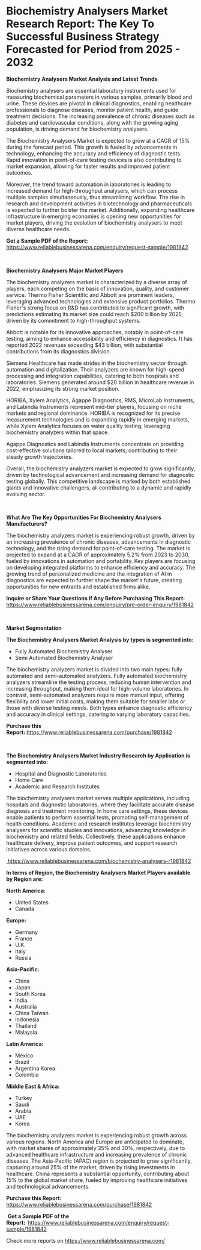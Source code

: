 <p><h1>Biochemistry Analysers Market Research Report: The Key To Successful Business Strategy Forecasted for Period from 2025 - 2032</h1></p><p><strong>Biochemistry Analysers Market Analysis and Latest Trends</strong></p>
<p><p>Biochemistry analysers are essential laboratory instruments used for measuring biochemical parameters in various samples, primarily blood and urine. These devices are pivotal in clinical diagnostics, enabling healthcare professionals to diagnose diseases, monitor patient health, and guide treatment decisions. The increasing prevalence of chronic diseases such as diabetes and cardiovascular conditions, along with the growing aging population, is driving demand for biochemistry analysers.</p><p>The Biochemistry Analysers Market is expected to grow at a CAGR of 15% during the forecast period. This growth is fueled by advancements in technology, enhancing the accuracy and efficiency of diagnostic tests. Rapid innovation in point-of-care testing devices is also contributing to market expansion, allowing for faster results and improved patient outcomes.</p><p>Moreover, the trend toward automation in laboratories is leading to increased demand for high-throughput analysers, which can process multiple samples simultaneously, thus streamlining workflow. The rise in research and development activities in biotechnology and pharmaceuticals is expected to further bolster the market. Additionally, expanding healthcare infrastructure in emerging economies is opening new opportunities for market players, driving the evolution of biochemistry analysers to meet diverse healthcare needs.</p></p>
<p><strong>Get a Sample PDF of the Report:&nbsp;</strong> <a href="https://www.reliablebusinessarena.com/enquiry/request-sample/1981842?utm_campaign=1891&utm_medium=2&utm_source=Github&utm_content=ia&utm_term=04032025&utm_id=biochemistry-analysers">https://www.reliablebusinessarena.com/enquiry/request-sample/1981842</a></p>
<p>&nbsp;</p>
<p><strong>Biochemistry Analysers Major Market Players</strong></p>
<p><p>The biochemistry analyzers market is characterized by a diverse array of players, each competing on the basis of innovation, quality, and customer service. Thermo Fisher Scientific and Abbott are prominent leaders, leveraging advanced technologies and extensive product portfolios. Thermo Fisher's strong focus on R&D has contributed to significant growth, with predictions estimating its market size could reach $200 billion by 2025, driven by its commitment to high-throughput systems.</p><p>Abbott is notable for its innovative approaches, notably in point-of-care testing, aiming to enhance accessibility and efficiency in diagnostics. It has reported 2022 revenues exceeding $43 billion, with substantial contributions from its diagnostics division.</p><p>Siemens Healthcare has made strides in the biochemistry sector through automation and digitalization. Their analyzers are known for high-speed processing and integration capabilities, catering to both hospitals and laboratories. Siemens generated around $20 billion in healthcare revenue in 2022, emphasizing its strong market position.</p><p>HORIBA, Xylem Analytics, Agappe Diagnostics, RMS, MicroLab Instruments, and Labindia Instruments represent mid-tier players, focusing on niche markets and regional dominance. HORIBA is recognized for its precise measurement technologies and is expanding rapidly in emerging markets, while Xylem Analytics focuses on water quality testing, leveraging biochemistry analyzers within that space.</p><p>Agappe Diagnostics and Labindia Instruments concentrate on providing cost-effective solutions tailored to local markets, contributing to their steady growth trajectories.</p><p>Overall, the biochemistry analyzers market is expected to grow significantly, driven by technological advancement and increasing demand for diagnostic testing globally. This competitive landscape is marked by both established giants and innovative challengers, all contributing to a dynamic and rapidly evolving sector.</p></p>
<p>&nbsp;</p>
<p><strong>What Are The Key Opportunities For Biochemistry Analysers Manufacturers?</strong></p>
<p><p>The biochemistry analyzers market is experiencing robust growth, driven by an increasing prevalence of chronic diseases, advancements in diagnostic technology, and the rising demand for point-of-care testing. The market is projected to expand at a CAGR of approximately 5.2% from 2023 to 2030, fueled by innovations in automation and portability. Key players are focusing on developing integrated platforms to enhance efficiency and accuracy. The growing trend of personalized medicine and the integration of AI in diagnostics are expected to further shape the market's future, creating opportunities for new entrants and established firms alike.</p></p>
<p><strong>Inquire or Share Your Questions If Any Before Purchasing This Report:</strong> <a href="https://www.reliablebusinessarena.com/enquiry/pre-order-enquiry/1981842?utm_campaign=1891&utm_medium=2&utm_source=Github&utm_content=ia&utm_term=04032025&utm_id=biochemistry-analysers">https://www.reliablebusinessarena.com/enquiry/pre-order-enquiry/1981842</a></p>
<p>&nbsp;</p>
<p><strong>Market Segmentation</strong></p>
<p><strong>The Biochemistry Analysers Market Analysis by types is segmented into:</strong></p>
<p><ul><li>Fully Automated Biochemistry Analyser</li><li>Semi Automated Biochemistry Analyser</li></ul></p>
<p><p>The biochemistry analyzers market is divided into two main types: fully automated and semi-automated analyzers. Fully automated biochemistry analyzers streamline the testing process, reducing human intervention and increasing throughput, making them ideal for high-volume laboratories. In contrast, semi-automated analyzers require more manual input, offering flexibility and lower initial costs, making them suitable for smaller labs or those with diverse testing needs. Both types enhance diagnostic efficiency and accuracy in clinical settings, catering to varying laboratory capacities.</p></p>
<p><strong>Purchase this Report:&nbsp;</strong><a href="https://www.reliablebusinessarena.com/purchase/1981842?utm_campaign=1891&utm_medium=2&utm_source=Github&utm_content=ia&utm_term=04032025&utm_id=biochemistry-analysers">https://www.reliablebusinessarena.com/purchase/1981842</a></p>
<p>&nbsp;</p>
<p><strong>The Biochemistry Analysers Market Industry Research by Application is segmented into:</strong></p>
<p><ul><li>Hospital and Diagnostic Laboratories</li><li>Home Care</li><li>Academic and Research Institutes</li></ul></p>
<p><p>The biochemistry analysers market serves multiple applications, including hospitals and diagnostic laboratories, where they facilitate accurate disease diagnosis and treatment monitoring. In home care settings, these devices enable patients to perform essential tests, promoting self-management of health conditions. Academic and research institutes leverage biochemistry analysers for scientific studies and innovations, advancing knowledge in biochemistry and related fields. Collectively, these applications enhance healthcare delivery, improve patient outcomes, and support research initiatives across various domains.</p></p>
<p><a href="https://www.reliablebusinessarena.com/biochemistry-analysers-r1981842?utm_campaign=1891&utm_medium=2&utm_source=Github&utm_content=ia&utm_term=04032025&utm_id=biochemistry-analysers">&nbsp;https://www.reliablebusinessarena.com/biochemistry-analysers-r1981842</a></p>
<p><strong>In terms of Region, the Biochemistry Analysers Market Players available by Region are:</strong></p>
<p>
    <p> <strong> North America: </strong>
        <ul>
            <li>United States</li>
            <li>Canada</li>
        </ul>
        </p> 
    <p> <strong> Europe: </strong>
        <ul>
            <li>Germany</li>
            <li>France</li>
            <li>U.K.</li>
            <li>Italy</li>
            <li>Russia</li>
        </ul>
        </p> 
    <p> <strong> Asia-Pacific: </strong>
        <ul>
            <li>China</li>
            <li>Japan</li>
            <li>South Korea</li>
            <li>India</li>
            <li>Australia</li>
            <li>China Taiwan</li>
            <li>Indonesia</li>
            <li>Thailand</li>
            <li>Malaysia</li>
        </ul>
        </p> 
    <p> <strong> Latin America: </strong>
        <ul>
            <li>Mexico</li>
            <li>Brazil</li>
            <li>Argentina Korea</li>
            <li>Colombia</li>
        </ul>
        </p> 
    <p> <strong> Middle East & Africa: </strong>
        <ul>
            <li>Turkey</li>
            <li>Saudi</li>
            <li>Arabia</li>
            <li>UAE</li>
            <li>Korea</li>
        </ul>
    </p>
    </p>
<p><p>The biochemistry analyzers market is experiencing robust growth across various regions. North America and Europe are anticipated to dominate, with market shares of approximately 35% and 30%, respectively, due to advanced healthcare infrastructure and increasing prevalence of chronic diseases. The Asia-Pacific (APAC) region is projected to grow significantly, capturing around 25% of the market, driven by rising investments in healthcare. China represents a substantial opportunity, contributing about 15% to the global market share, fueled by improving healthcare initiatives and technological advancements.</p></p>
<p><strong>Purchase this Report: </strong><a href="https://www.reliablebusinessarena.com/purchase/1981842?utm_campaign=1891&utm_medium=2&utm_source=Github&utm_content=ia&utm_term=04032025&utm_id=biochemistry-analysers">https://www.reliablebusinessarena.com/purchase/1981842</a></p>
<p>&nbsp;<strong>Get a Sample PDF of the Report:&nbsp;&nbsp;</strong><a href="https://www.reliablebusinessarena.com/enquiry/request-sample/1981842?utm_campaign=1891&utm_medium=2&utm_source=Github&utm_content=ia&utm_term=04032025&utm_id=biochemistry-analysers">https://www.reliablebusinessarena.com/enquiry/request-sample/1981842</a></p>
<p><strong></strong></p>
<p>Check more reports on <a href="https://www.reliablebusinessarena.com/?utm_campaign=1891&utm_medium=2&utm_source=Github&utm_content=ia&utm_term=04032025&utm_id=biochemistry-analysers">https://www.reliablebusinessarena.com/</a></p>